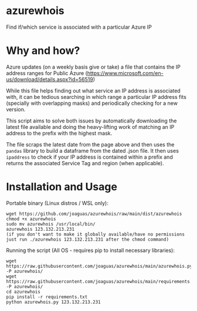 # azurewhois
Find if/which service is associated with a particular Azure IP

# Why and how?

Azure updates (on a weekly basis give or take) a file that contains the IP address ranges for Public Azure (https://www.microsoft.com/en-us/download/details.aspx?id=56519)

While this file helps finding out what service an IP address is associated with, it can be tedious searching in which range a particular IP address fits (specially with overlapping masks) and periodically checking for a new version.

This script aims to solve both issues by automatically downloading the latest file available and doing the heavy-lifting work of matching an IP address to the prefix with the highest mask.

The file scraps the latest date from the page above and then uses the `pandas` library to build a dataframe from the dated .json file. It then uses `ipaddress` to check if your IP address is contained within a prefix and returns the associated Service Tag and region (when applicable).

# Installation and Usage

Portable binary (Linux distros / WSL only):
```
wget https://github.com/joaguas/azurewhois/raw/main/dist/azurewhois
chmod +x azurewhois
sudo mv azurewhois /usr/local/bin/
azurewhois 123.132.213.231
(if you don't want to make it globally available/have no permissions just run ./azurewhois 123.132.213.231 after the chmod command)
```

Running the script (All OS - requires pip to install necessary libraries):
```
wget https://raw.githubusercontent.com/joaguas/azurewhois/main/azurewhois.py -P azurewhois/
wget https://raw.githubusercontent.com/joaguas/azurewhois/main/requirements.txt -P azurewhois/
cd azurewhois
pip install -r requirements.txt
python azurewhois.py 123.132.213.231
```

